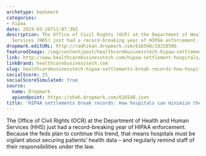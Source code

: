 ```yaml
---
archetype: bookmark
categories:
- hipaa
date: 2019-03-26T11:07:39Z
description: The Office of Civil Rights (OCR) at the Department of Health and Human
  Services (HHS) just had a record-breaking year of HIPAA enforcement.
dropmark.editURL: http://radhikan.dropmark.com/616548/18310506
featuredImage: /img/content/post/healthcarebusinesstech-hipaa-settlements-break-records-how-hospitals-can-minimize-their-liability.jpg
link: http://www.healthcarebusinesstech.com/hipaa-settlement-hospitals/
linkBrand: healthcarebusinesstech.com
slug: healthcarebusinesstech-hipaa-settlements-break-records-how-hospitals-can-minimize-their-liability
socialScore: 25
socialScoreSimulated: true
source:
  name: Dropmark
  apiendpoint: https://shah.dropmark.com/616548.json
title: 'HIPAA settlements break records: How hospitals can minimize their liability'
---
```

The Office of Civil Rights (OCR) at the Department of Health and Human Services (HHS) just had a record-breaking year of HIPAA enforcement. Because the feds plan to continue this trend, that means hospitals must be vigilant about securing patients’ health data – and regularly remind staff of their responsibilities under the law. 

